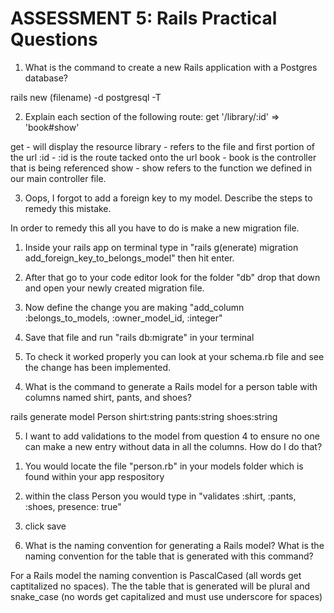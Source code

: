 # ASSESSMENT 5: Rails Practical Questions

1. What is the command to create a new Rails application with a Postgres database?

rails new (filename) -d postgresql -T

2. Explain each section of the following route:  get '/library/:id' => 'book#show'

get - will display the resource
library - refers to the file and first portion of the url
:id - :id is the route tacked onto the url
book - book is the controller that is being referenced
show - show refers to the function we defined in our main controller file.


3. Oops, I forgot to add a foreign key to my model. Describe the steps to remedy this mistake.

In order to remedy this all you have to do is make a new migration file. 

1) Inside your rails app on terminal type in "rails g(enerate) migration add_foreign_key_to_belongs_model" then hit enter.

2) After that go to your code editor look for the folder "db" drop that down and open your newly created migration file.

3) Now define the change you are making "add_column :belongs_to_models, :owner_model_id, :integer"

4) Save that file and run "rails db:migrate" in your terminal

5) To check it worked properly you can look at your schema.rb file and see the change has been implemented.

4. What is the command to generate a Rails model for a person table with columns named shirt, pants, and shoes?

rails generate model Person shirt:string pants:string shoes:string



5. I want to add validations to the model from question 4 to ensure no one can make a new entry without data in all the columns. How do I do that?

1) You would locate the file "person.rb" in your models folder which is found within your app respository

2) within the class Person you would type in "validates :shirt, :pants, :shoes, presence: true"

3) click save 


6. What is the naming convention for generating a Rails model? What is the naming convention for the table that is generated with this command?

For a Rails model the naming convention is PascalCased (all words get captitalized no spaces). The the table that is generated will be plural and snake_case (no words get capitalized and must use underscore for spaces)